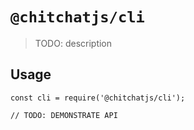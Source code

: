 # `@chitchatjs/cli`

> TODO: description

## Usage

```
const cli = require('@chitchatjs/cli');

// TODO: DEMONSTRATE API
```

